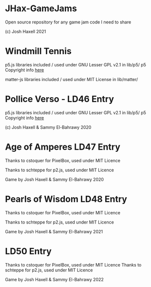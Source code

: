 # JHax-GameJams
Open source repository for any game jam code I need to share

(c) Josh Haxell 2021

# Windmill Tennis

p5.js libraries included / used under GNU Lesser GPL v2.1 in lib/p5/
p5 Copyright info [here](https://p5js.org/copyright.html)

matter-js libraries included / used under MIT License in lib/matter/


# Pollice Verso - LD46 Entry

p5.js libraries included / used under GNU Lesser GPL v2.1 in lib/p5/
p5 Copyright info [here](https://p5js.org/copyright.html)

(c) Josh Haxell & Sammy El-Bahrawy 2020

# Age of Amperes LD47 Entry

Thanks to cstoquer for PixelBox, used under MIT Licence

Thanks to schteppe for p2.js, used under MIT Licence

Game by Josh Haxell & Sammy El-Bahrawy 2020

# Pearls of Wisdom LD48 Entry

Thanks to cstoquer for PixelBox, used under MIT Licence

Thanks to schteppe for p2.js, used under MIT Licence

Game by Josh Haxell & Sammy El-Bahrawy 2021

# LD50 Entry

Thanks to cstoquer for PixelBox, used under MIT Licence
Thanks to schteppe for p2.js, used under MIT Licence

Game by Josh Haxell & Sammy El-Bahrawy 2022
